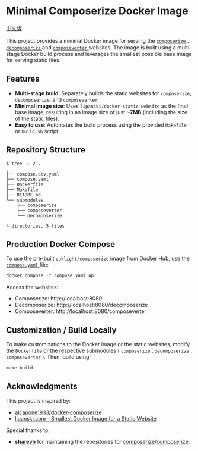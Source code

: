 # Minimal Composerize Docker Image

[中文版](./README.md)

This project provides a minimal Docker image for serving the [ `composerize` ](https://www.composerize.com/) 、 [ `decomposerize` ](https://www.decomposerize.com/) and [ `composeverter` ](https://www.composeverter.com/) websites. The image is built using a multi-stage Docker build process and leverages the smallest possible base image for serving static files.

## Features

* **Multi-stage build**: Separately builds the static websites for `composerize`,                  `decomposerize`, and `composeverter`.
* **Minimal image size**: Uses `lipanski/docker-static-website` as the final base image, resulting in an image size of just **~7MB** (including the size of the static files).
* **Easy to use**: Automates the build process using the provided `Makefile` or `build.sh` script.

## Repository Structure

```
$ tree -L 2 .
.
├── compose.dev.yaml
├── compose.yaml
├── Dockerfile
├── Makefile
├── README.md
└── submodules
    ├── composerize
    ├── composeverter
    └── decomposerize

4 directories, 5 files
```

## Production Docker Compose

To use the pre-built `oaklight/composerize` image from [Docker Hub](https://hub.docker.com/r/oaklight/composerize), use the [ `compose.yaml` ](compose.yaml) file:

```bash
docker compose -f compose.yaml up
```

Access the websites:
* Composerize: http://localhost:8080
* Decomposerize: http://localhost:8080/decomposerize
* Composeverter: http://localhost:8080/composeverter

## Customization / Build Locally

To make customizations to the Docker image or the static websites, modify the `Dockerfile` or the respective submodules ( `composerize` , `decomposerize` , `composeverter` ). Then, build using:

```bash
make build
```

## Acknowledgments

This project is inspired by:
* [alcapone1933/docker-composerize](https://github.com/alcapone1933/docker-composerize)
* [lipanski.com - Smallest Docker Image for a Static Website](https://lipanski.com/posts/smallest-docker-image-static-website)

Special thanks to:
* [**sharevb**](https://github.com/sharevb) for maintaining the repositories for [composerize/composerize](https://github.com/composerize/composerize).

